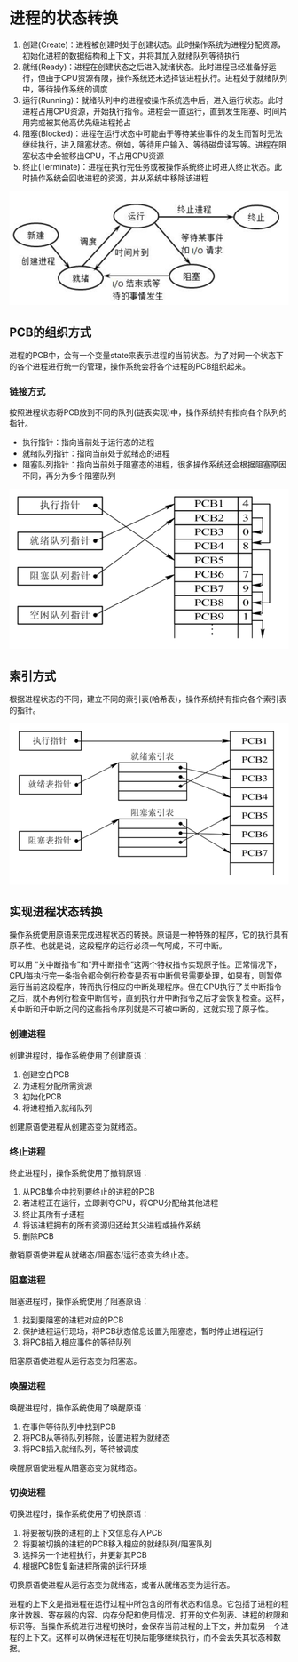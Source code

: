 # 进程的状态转换

1. 创建(Create)：进程被创建时处于创建状态。此时操作系统为进程分配资源，初始化进程的数据结构和上下文，并将其加入就绪队列等待执行
2. 就绪(Ready)：进程在创建状态之后进入就绪状态。此时进程已经准备好运行，但由于CPU资源有限，操作系统还未选择该进程执行。进程处于就绪队列中，等待操作系统的调度
3. 运行(Running)：就绪队列中的进程被操作系统选中后，进入运行状态。此时进程占用CPU资源，开始执行指令。进程会一直运行，直到发生阻塞、时间片用完或被其他高优先级进程抢占
4. 阻塞(Blocked)：进程在运行状态中可能由于等待某些事件的发生而暂时无法继续执行，进入阻塞状态。例如，等待用户输入、等待磁盘读写等。进程在阻塞状态中会被移出CPU，不占用CPU资源
5. 终止(Terminate)：进程在执行完任务或被操作系统终止时进入终止状态。此时操作系统会回收进程的资源，并从系统中移除该进程

![](../img/jcmx1.png)

## PCB的组织方式

进程的PCB中，会有一个变量state来表示进程的当前状态。为了对同一个状态下的各个进程进行统一的管理，操作系统会将各个进程的PCB组织起来。

### 链接方式

按照进程状态将PCB放到不同的队列(链表实现)中，操作系统持有指向各个队列的指针。

- 执行指针：指向当前处于运行态的进程
- 就绪队列指针：指向当前处于就绪态的进程
- 阻塞队列指针：指向当前处于阻塞态的进程，很多操作系统还会根据阻塞原因不同，再分为多个阻塞队列

![](../img/pcb_list.png)

## 索引方式

根据进程状态的不同，建立不同的索引表(哈希表)，操作系统持有指向各个索引表的指针。

![](../img/pcb_hash.png)

## 实现进程状态转换

操作系统使用原语来完成进程状态的转换。原语是一种特殊的程序，它的执行具有原子性。也就是说，这段程序的运行必须一气呵成，不可中断。

可以用 “关中断指令”和“开中断指令”这两个特权指令实现原子性。正常情况下，CPU每执行完一条指令都会例行检查是否有中断信号需要处理，如果有，则暂停运行当前这段程序，转而执行相应的中断处理程序。但在CPU执行了关中断指令之后，就不再例行检查中断信号，直到执行开中断指令之后才会恢复检查。这样，关中断和开中断之间的这些指令序列就是不可被中断的，这就实现了原子性。

### 创建进程

创建进程时，操作系统使用了创建原语：

1. 创建空白PCB
2. 为进程分配所需资源
3. 初始化PCB
4. 将进程插入就绪队列

创建原语使进程从创建态变为就绪态。

### 终止进程

终止进程时，操作系统使用了撤销原语：

1. 从PCB集合中找到要终止的进程的PCB
2. 若进程正在运行，立即剥夺CPU，将CPU分配给其他进程
3. 终止其所有子进程
4. 将该进程拥有的所有资源归还给其父进程或操作系统
5. 删除PCB

撤销原语使进程从就绪态/阻塞态/运行态变为终止态。

### 阻塞进程

阻塞进程时，操作系统使用了阻塞原语：

1. 找到要阻塞的进程对应的PCB
2. 保护进程运行现场，将PCB状态倌息设置为阻塞态，暫时停止进程运行
3. 将PCB插入相应事件的等待队列

阻塞原语使进程从运行态变为阻塞态。

### 唤醒进程

唤醒进程时，操作系统使用了唤醒原语：

1. 在事件等待队列中找到PCB
2. 将PCB从等待队列移除，设置进程为就绪态
3. 将PCB插入就绪队列，等待被调度

唤醒原语使进程从阻塞态变为就绪态。

### 切换进程

切换进程时，操作系统使用了切换原语：

1. 将要被切换的进程的上下文信息存入PCB
2. 将要被切换的进程的PCB移入相应的就绪队列/阻塞队列
3. 选择另一个进程执行，并更新其PCB
4. 根据PCB恢复新进程所需的运行环境

切换原语使进程从运行态变为就绪态，或者从就绪态变为运行态。

进程的上下文是指进程在运行过程中所包含的所有状态和信息。它包括了进程的程序计数器、寄存器的内容、内存分配和使用情况、打开的文件列表、进程的权限和标识等。当操作系统进行进程切换时，会保存当前进程的上下文，并加载另一个进程的上下文。这样可以确保进程在切换后能够继续执行，而不会丢失其状态和数据。
